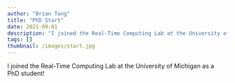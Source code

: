 ```yaml
---
author: "Brian Tang"
title: "PhD Start"
date: 2021-09-01
description: "I joined the Real-Time Computing Lab at the University of Michigan as a PhD student! 💻"
tags: []
thumbnail: /images/start.jpg
---
```


I joined the Real-Time Computing Lab at the University of Michigan as a PhD student!